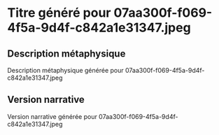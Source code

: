 # Titre généré pour 07aa300f-f069-4f5a-9d4f-c842a1e31347.jpeg

## Description métaphysique
Description métaphysique générée pour 07aa300f-f069-4f5a-9d4f-c842a1e31347.jpeg

## Version narrative
Version narrative générée pour 07aa300f-f069-4f5a-9d4f-c842a1e31347.jpeg
